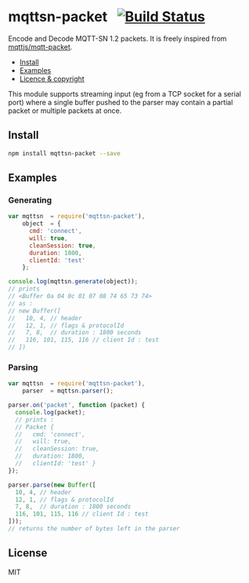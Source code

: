 mqttsn-packet&nbsp;&nbsp;&nbsp;[![Build Status](https://travis-ci.org/ithinuel/mqttsn-packet.svg?branch=master)](https://travis-ci.org/ithinuel/mqttsn-packet)
==========

Encode and Decode MQTT-SN 1.2 packets.
It is freely inspired from [mqttjs/mqtt-packet](https://github.com/mqttjs/mqtt-packet).

  * <a href="#install">Install</a>
  * <a href="#examples">Examples</a>
  * <a href="#license">Licence &amp; copyright</a>

This module supports streaming input (eg from a TCP socket for a serial port) where a single buffer
pushed to the parser may contain a partial packet or multiple packets at once.

Install
-------
```bash
npm install mqttsn-packet --save
```

Examples
--------

### Generating
```js
var mqttsn  = require('mqttsn-packet'),
    object  = {
      cmd: 'connect',
      will: true,
      cleanSession: true,
      duration: 1800,
      clientId: 'test'
    };

console.log(mqttsn.generate(object));
// prints
// <Buffer 0a 04 0c 01 07 08 74 65 73 74>
// as :
// new Buffer([
//   10, 4, // header
//   12, 1, // flags & protocolId
//   7, 8,  // duration : 1800 seconds
//   116, 101, 115, 116 // client Id : test
// ])
```

### Parsing
```js
var mqttsn  = require('mqttsn-packet'),
    parser  = mqttsn.parser();

parser.on('packet', function (packet) {
  console.log(packet);
  // prints :
  // Packet {
  //   cmd: 'connect',
  //   will: true,
  //   cleanSession: true,
  //   duration: 1800,
  //   clientId: 'test' }
});

parser.parse(new Buffer([
  10, 4, // header
  12, 1, // flags & protocolId
  7, 8,  // duration : 1800 seconds
  116, 101, 115, 116 // client Id : test
]));
// returns the number of bytes left in the parser
```

License
-------
MIT
